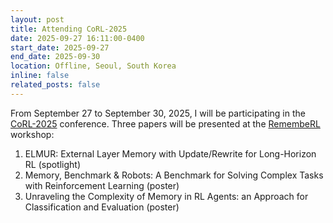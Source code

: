 ```yaml
---
layout: post
title: Attending CoRL-2025
date: 2025-09-27 16:11:00-0400
start_date: 2025-09-27
end_date: 2025-09-30
location: Offline, Seoul, South Korea
inline: false
related_posts: false
---
```


From September 27 to September 30, 2025, I will be participating in the [CoRL-2025](https://www.corl.org/) conference. Three papers will be presented at the [RemembeRL](https://rememberl-corl25.github.io/) workshop:
1. ELMUR: External Layer Memory with Update/Rewrite for Long-Horizon RL (spotlight)
2. Memory, Benchmark & Robots: A Benchmark for Solving Complex Tasks with Reinforcement Learning (poster)
3. Unraveling the Complexity of Memory in RL Agents: an Approach for Classification and Evaluation (poster)
